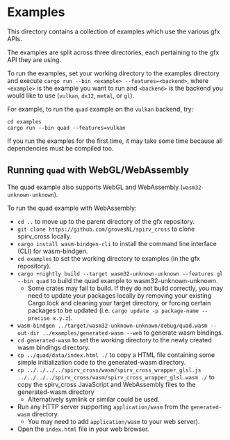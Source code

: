 # Examples

This directory contains a collection of examples which use the various gfx APIs.

The examples are split across three directories, each pertaining to the gfx API they are using.

To run the examples, set your working directory to the examples directory and execute
`cargo run --bin <example> --features=<backend>`, where `<example>` is the example you want to run and `<backend>` is the backend you would like to use (`vulkan`, `dx12`, `metal`, or `gl`).

For example, to run the `quad` example on the `vulkan` backend, try:

    cd examples
    cargo run --bin quad --features=vulkan

If you run the examples for the first time, it may take some time because all dependencies must be compiled too.

## Running `quad` with WebGL/WebAssembly

The quad example also supports WebGL and WebAssembly (`wasm32-unknown-unknown`).

To run the quad example with WebAssembly:

- `cd ..` to move up to the parent directory of the gfx repository.
- `git clone https://github.com/grovesNL/spirv_cross` to clone spirv_cross locally.
- `cargo install wasm-bindgen-cli` to install the command line interface (CLI) for wasm-bindgen.
- `cd examples` to set the working directory to examples (in the gfx repository).
- `cargo +nightly build --target wasm32-unknown-unknown --features gl --bin quad` to build the quad example to wasm32-unknown-unknown.
  - Some crates may fail to build. If they do not build correctly, you may need to update your packages locally by removing your existing Cargo.lock and cleaning your target directory, or forcing certain packages to be updated (i.e. `cargo update -p package-name --precise x.y.z`).
- `wasm-bindgen ../target/wasm32-unknown-unknown/debug/quad.wasm --out-dir ../examples/generated-wasm --web` to generate wasm bindings.
- `cd generated-wasm` to set the working directory to the newly created wasm bindings directory.
- `cp ../quad/data/index.html ./` to copy a HTML file containing some simple initialization code to the generated-wasm directory.
- `cp ../../../../spirv_cross/wasm/spirv_cross_wrapper_glsl.js ../../../../spirv_cross/wasm/spirv_cross_wrapper_glsl.wasm ./` to copy the spirv_cross JavaScript and WebAssembly files to the generated-wasm directory
  - Alternatively symlink or similar could be used.
- Run any HTTP server supporting `application/wasm` from the `generated-wasm` directory.
  - You may need to add `application/wasm` to your web server).
- Open the `index.html` file in your web browser.
